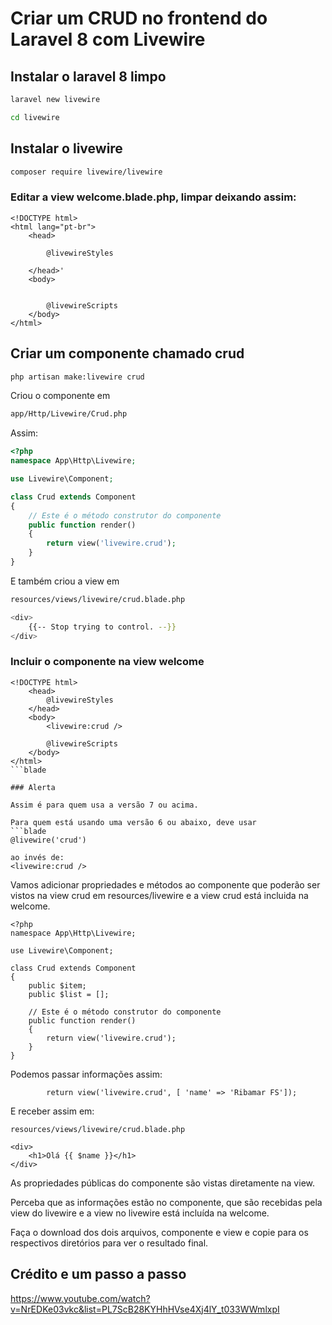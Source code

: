 # Criar um CRUD no frontend do Laravel 8 com Livewire

## Instalar o laravel 8 limpo
```bash
laravel new livewire

cd livewire
```
## Instalar o livewire
```bash
composer require livewire/livewire
```

### Editar a view welcome.blade.php, limpar deixando assim:
```blade
<!DOCTYPE html>
<html lang="pt-br">
    <head>

        @livewireStyles

    </head>'
    <body>


        @livewireScripts
    </body>
</html>
```

## Criar um componente chamado crud
```bash
php artisan make:livewire crud
```
Criou o componente em
```bash
app/Http/Livewire/Crud.php
```
Assim:
```php
<?php
namespace App\Http\Livewire;

use Livewire\Component;

class Crud extends Component
{
    // Este é o método construtor do componente
    public function render()
    {
        return view('livewire.crud');
    }
}
```
E também criou a view em
```bash
resources/views/livewire/crud.blade.php

<div>
    {{-- Stop trying to control. --}}
</div>
```

### Incluir o componente na view welcome
```blade
<!DOCTYPE html>
    <head>
        @livewireStyles
    </head>
    <body>
        <livewire:crud />

        @livewireScripts
    </body>
</html>
```blade

### Alerta

Assim é para quem usa a versão 7 ou acima.

Para quem está usando uma versão 6 ou abaixo, deve usar
```blade
@livewire('crud')

ao invés de:
<livewire:crud />
```
Vamos adicionar propriedades e métodos ao componente que poderão ser vistos na view crud em resources/livewire e a view crud está incluida na welcome.
```blade
<?php
namespace App\Http\Livewire;

use Livewire\Component;

class Crud extends Component
{
    public $item;
    public $list = [];

    // Este é o método construtor do componente
    public function render()
    {
        return view('livewire.crud');
    }
}
```
Podemos passar informações assim:
```blade
        return view('livewire.crud', [ 'name' => 'Ribamar FS']);
```
E receber assim em:
```blade
resources/views/livewire/crud.blade.php

<div>
    <h1>Olá {{ $name }}</h1>
</div>
```
As propriedades públicas do componente são vistas diretamente na view.

Perceba que as informações estão no componente, que são recebidas pela view do livewire e a view no livewire está incluída na welcome.

Faça o download dos dois arquivos, componente e view e copie para os respectivos diretórios para ver o resultado final.


## Crédito e um passo a passo

https://www.youtube.com/watch?v=NrEDKe03vkc&list=PL7ScB28KYHhHVse4Xj4lY_t033WWmlxpI

